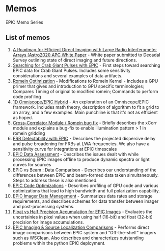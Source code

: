 # Memos
EPIC Memo Series

## List of memos
1. [A Roadmap for Efficient Direct Imaging with Large Radio Interferometer Arrays (Astro2020 APC White Paper](PDFs/001_Astro2020_White_Paper.pdf) - White paper submitted to Decadal Survey outlining state of direct imaging and future directions.
2. [Searching for Crab Giant Pulses with EPIC](PDFs/002_Searching_for_CGP.pdf) - First steps toward searching EPIC data for Crab Giant Pulses. Includes some sensitivity considerations and several examples of data artifacts.
3. [Romein Optimization](PDFs/003_Romein_Optimization.pdf) - Modifications to Romein Kernel - Includes a GPU primer that gives and introduction to GPU specific terminologies; Compares Timing of original to modified romein; Commands to perform code profiling
4. [1D Omniscope/EPIC Hybrid](PDFs/004_OmniEPIC.pdf) - An exploration of an Omniscope/EPIC framework. Includes math theory, description of algorithm to fit a grid to an array, and a few examples. Main punchline is that it's not as efficient as hoped.
5. [Cross-Correlator Module / Romein bug fix](PDFs/005_EPIC_xCorr.pdf) - Briefly describes the xCorr module and explains a bug-fix to enable illumination pattern > 1 in romein gridding
6. [FRB Detectability with EPIC](PDFs/006_Sensitivity_Dispersion_curves.pdf) - Describes the projected dispersive delay and pulse broadening for FRBs at LWA frequencies. We also have a sensitivity curve for integrations at EPIC timescales
7. [EPIC Data Assessment](PDFs/007_EPIC_Data_Assessment.pdf) - Describes the issues dealt with while processing EPIC images offline to produce dynamic spectra or light curves for sources
8. [EPIC vs Beam : Data Comparison](PDFs/008_EPICvsBeam_Data_Comparison.pdf) - Describes our understanding of the differences between EPIC and beam-formed data taken simultaneously. Steps to address these is also mentioned.
9. [EPIC Code Optimizations](PDFs/009_EPIC_Code_Optimizations.md) - Describes profiling of GPU code and various optimizations that lead to high bandwidth and full polarization capability.
10. [EPIC Imager Data Management](PDFs/010_EPIC_Imager_Data_Management.md) - Summarizes data rates and storage requirements, and describes schemes for data transfer between imager and post-processing systems.
11. [Float vs Half Precision Accumulation for EPIC Images](PDFs/011_Float_vs_Half_Precision_Accumulation) - Evaluates the uncertainies in pixel values when using half (16-bit) and float (32-bit) precision for image accumulations.
12. [EPIC Imaging & Source Localization Comparisons](PDFs/012_EPIC_Imaging_and_Localization_Comp.pdf) - Performs direct image comparisons between EPIC system and "Off-the-shelf" imagers such as WSClean. Also describes and characterizes outstanding problems within the python EPIC deployment. 
